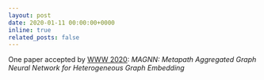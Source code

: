 ```yaml
---
layout: post
date: 2020-01-11 00:00:00+0000
inline: true
related_posts: false
---
```


One paper accepted by [WWW 2020](https://archives.iw3c2.org/www2020/): _MAGNN: Metapath Aggregated Graph Neural Network for Heterogeneous Graph Embedding_

